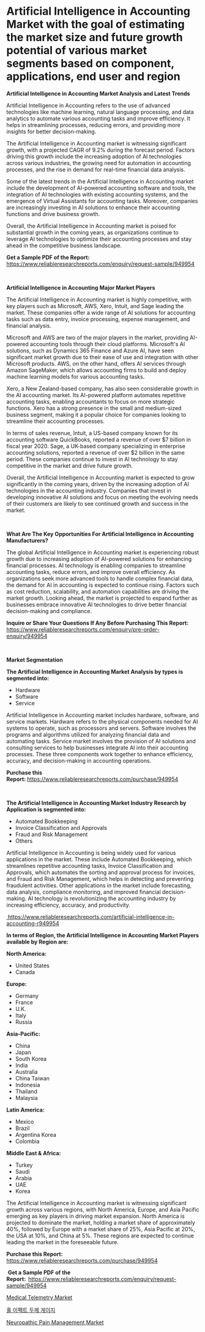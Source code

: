 <p><h1>Artificial Intelligence in Accounting Market with the goal of estimating the market size and future growth potential of various market segments based on component, applications, end user and region</h1></p><p><strong>Artificial Intelligence in Accounting Market Analysis and Latest Trends</strong></p>
<p><p>Artificial Intelligence in Accounting refers to the use of advanced technologies like machine learning, natural language processing, and data analytics to automate various accounting tasks and improve efficiency. It helps in streamlining processes, reducing errors, and providing more insights for better decision-making.</p><p>The Artificial Intelligence in Accounting market is witnessing significant growth, with a projected CAGR of 9.2% during the forecast period. Factors driving this growth include the increasing adoption of AI technologies across various industries, the growing need for automation in accounting processes, and the rise in demand for real-time financial data analysis.</p><p>Some of the latest trends in the Artificial Intelligence in Accounting market include the development of AI-powered accounting software and tools, the integration of AI technologies with existing accounting systems, and the emergence of Virtual Assistants for accounting tasks. Moreover, companies are increasingly investing in AI solutions to enhance their accounting functions and drive business growth.</p><p>Overall, the Artificial Intelligence in Accounting market is poised for substantial growth in the coming years, as organizations continue to leverage AI technologies to optimize their accounting processes and stay ahead in the competitive business landscape.</p></p>
<p><strong>Get a Sample PDF of the Report:&nbsp;</strong> <a href="https://www.reliableresearchreports.com/enquiry/request-sample/949954">https://www.reliableresearchreports.com/enquiry/request-sample/949954</a></p>
<p>&nbsp;</p>
<p><strong>Artificial Intelligence in Accounting Major Market Players</strong></p>
<p><p>The Artificial Intelligence in Accounting market is highly competitive, with key players such as Microsoft, AWS, Xero, Intuit, and Sage leading the market. These companies offer a wide range of AI solutions for accounting tasks such as data entry, invoice processing, expense management, and financial analysis.</p><p>Microsoft and AWS are two of the major players in the market, providing AI-powered accounting tools through their cloud platforms. Microsoft's AI solutions, such as Dynamics 365 Finance and Azure AI, have seen significant market growth due to their ease of use and integration with other Microsoft products. AWS, on the other hand, offers AI services through Amazon SageMaker, which allows accounting firms to build and deploy machine learning models for various accounting tasks.</p><p>Xero, a New Zealand-based company, has also seen considerable growth in the AI accounting market. Its AI-powered platform automates repetitive accounting tasks, enabling accountants to focus on more strategic functions. Xero has a strong presence in the small and medium-sized business segment, making it a popular choice for companies looking to streamline their accounting processes.</p><p>In terms of sales revenue, Intuit, a US-based company known for its accounting software QuickBooks, reported a revenue of over $7 billion in fiscal year 2020. Sage, a UK-based company specializing in enterprise accounting solutions, reported a revenue of over $2 billion in the same period. These companies continue to invest in AI technology to stay competitive in the market and drive future growth.</p><p>Overall, the Artificial Intelligence in Accounting market is expected to grow significantly in the coming years, driven by the increasing adoption of AI technologies in the accounting industry. Companies that invest in developing innovative AI solutions and focus on meeting the evolving needs of their customers are likely to see continued growth and success in the market.</p></p>
<p>&nbsp;</p>
<p><strong>What Are The Key Opportunities For Artificial Intelligence in Accounting Manufacturers?</strong></p>
<p><p>The global Artificial Intelligence in Accounting market is experiencing robust growth due to increasing adoption of AI-powered solutions for enhancing financial processes. AI technology is enabling companies to streamline accounting tasks, reduce errors, and improve overall efficiency. As organizations seek more advanced tools to handle complex financial data, the demand for AI in accounting is expected to continue rising. Factors such as cost reduction, scalability, and automation capabilities are driving the market growth. Looking ahead, the market is projected to expand further as businesses embrace innovative AI technologies to drive better financial decision-making and compliance.</p></p>
<p><strong>Inquire or Share Your Questions If Any Before Purchasing This Report:</strong> <a href="https://www.reliableresearchreports.com/enquiry/pre-order-enquiry/949954">https://www.reliableresearchreports.com/enquiry/pre-order-enquiry/949954</a></p>
<p>&nbsp;</p>
<p><strong>Market Segmentation</strong></p>
<p><strong>The Artificial Intelligence in Accounting Market Analysis by types is segmented into:</strong></p>
<p><ul><li>Hardware</li><li>Software</li><li>Service</li></ul></p>
<p><p>Artificial Intelligence in Accounting market includes hardware, software, and service markets. Hardware refers to the physical components needed for AI systems to operate, such as processors and servers. Software involves the programs and algorithms utilized for analyzing financial data and automating tasks. Service market involves the provision of AI solutions and consulting services to help businesses integrate AI into their accounting processes. These three components work together to enhance efficiency, accuracy, and decision-making in accounting operations.</p></p>
<p><strong>Purchase this Report:&nbsp;</strong><a href="https://www.reliableresearchreports.com/purchase/949954">https://www.reliableresearchreports.com/purchase/949954</a></p>
<p>&nbsp;</p>
<p><strong>The Artificial Intelligence in Accounting Market Industry Research by Application is segmented into:</strong></p>
<p><ul><li>Automated Bookkeeping</li><li>Invoice Classification and Approvals</li><li>Fraud and Risk Management</li><li>Others</li></ul></p>
<p><p>Artificial Intelligence in Accounting is being widely used for various applications in the market. These include Automated Bookkeeping, which streamlines repetitive accounting tasks, Invoice Classification and Approvals, which automates the sorting and approval process for invoices, and Fraud and Risk Management, which helps in detecting and preventing fraudulent activities. Other applications in the market include forecasting, data analysis, compliance monitoring, and improved financial decision-making. AI technology is revolutionizing the accounting industry by increasing efficiency, accuracy, and productivity.</p></p>
<p><a href="https://www.reliableresearchreports.com/artificial-intelligence-in-accounting-r949954">&nbsp;https://www.reliableresearchreports.com/artificial-intelligence-in-accounting-r949954</a></p>
<p><strong>In terms of Region, the Artificial Intelligence in Accounting Market Players available by Region are:</strong></p>
<p>
    <p> <strong> North America: </strong>
        <ul>
            <li>United States</li>
            <li>Canada</li>
        </ul>
        </p> 
    <p> <strong> Europe: </strong>
        <ul>
            <li>Germany</li>
            <li>France</li>
            <li>U.K.</li>
            <li>Italy</li>
            <li>Russia</li>
        </ul>
        </p> 
    <p> <strong> Asia-Pacific: </strong>
        <ul>
            <li>China</li>
            <li>Japan</li>
            <li>South Korea</li>
            <li>India</li>
            <li>Australia</li>
            <li>China Taiwan</li>
            <li>Indonesia</li>
            <li>Thailand</li>
            <li>Malaysia</li>
        </ul>
        </p> 
    <p> <strong> Latin America: </strong>
        <ul>
            <li>Mexico</li>
            <li>Brazil</li>
            <li>Argentina Korea</li>
            <li>Colombia</li>
        </ul>
        </p> 
    <p> <strong> Middle East & Africa: </strong>
        <ul>
            <li>Turkey</li>
            <li>Saudi</li>
            <li>Arabia</li>
            <li>UAE</li>
            <li>Korea</li>
        </ul>
    </p>
    </p>
<p><p>The Artificial Intelligence in Accounting market is witnessing significant growth across various regions, with North America, Europe, and Asia Pacific emerging as key players in driving market expansion. North America is projected to dominate the market, holding a market share of approximately 40%, followed by Europe with a market share of 25%, Asia Pacific at 20%, the USA at 10%, and China at 5%. These regions are expected to continue leading the market in the foreseeable future.</p></p>
<p><strong>Purchase this Report: </strong><a href="https://www.reliableresearchreports.com/purchase/949954">https://www.reliableresearchreports.com/purchase/949954</a></p>
<p>&nbsp;<strong>Get a Sample PDF of the Report:&nbsp;&nbsp;</strong><a href="https://www.reliableresearchreports.com/enquiry/request-sample/949954">https://www.reliableresearchreports.com/enquiry/request-sample/949954</a></p>
<p><strong></strong></p>
<p><p><a href="https://github.com/kufem1/Market-Research-Report-List-2/blob/main/medical-telemetry-market.md">Medical Telemetry Market</a></p><p><a href="https://github.com/chupp85/Market-Research-Report-List-1/blob/main/980459548924.md">홀 이펙트 두께 게이지</a></p><p><a href="https://github.com/kosella/Market-Research-Report-List-3/blob/main/neuropathic-pain-management-market.md">Neuropathic Pain Management Market</a></p></p>